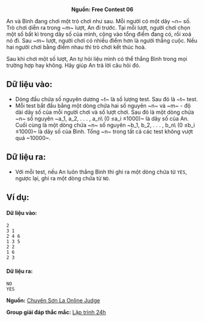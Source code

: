 **<center>Nguồn:  Free Contest 06</center>**

An và Bình đang chơi một trò chơi như sau. Mỗi người có một dãy ~n~ số. Trò chơi diễn ra trong ~m~ lượt, An đi trước. Tại mỗi lượt, người chơi chọn một số bất kì trong dãy số của mình, cộng vào tổng điểm đang có, rồi xoá nó đi. Sau ~m~ lượt, người chơi có nhiều điểm hơn là người thắng cuộc. Nếu hai người chơi bằng điểm nhau thì trò chơi kết thúc hoà.

Sau khi chơi một số lượt, An tự hỏi liệu mình có thể thắng Bình trong mọi trường hợp hay không. Hãy giúp An trả lời câu hỏi đó.

## Dữ liệu vào:
- Dòng đầu chứa số nguyên dương ~t~ là số lượng test. Sau đó là ~t~ test.
- Mỗi test bắt đầu bằng một dòng chứa hai số nguyên ~n~ và ~m~ - độ dài dãy số của mỗi người chơi và số lượt chơi. Sau đó là một dòng chứa ~n~ số nguyên ~a_1, a_2, . . . , a_n\ (0 ≤a_i ≤1000)~ là dãy số của An. Cuối cùng là một dòng chứa ~n~ số nguyên ~b_1, b_2, . . . , b_n\ (0 ≤b_i ≤1000)~ là dãy số của Bình. Tổng ~n~ trong tất cả các test không vượt quá ~10000~.

## Dữ liệu ra:
- Với mỗi test, nếu An luôn thắng Bình thì ghi ra một dòng chứa từ `YES`, ngược lại, ghi ra một dòng chứa từ `NO`.

## Ví dụ:
#### Dữ liệu vào:
```
2
3 1
2 4 6
1 3 5
2 2
1 6
2 3
```

#### Dữ liệu ra:
```
NO
YES
```
**Nguồn:** [Chuyên Sơn La Online Judge](http://csloj.ddns.net/)

**Group giải đáp thắc mắc:** [Lập trình 24h](https://www.facebook.com/groups/1386904321519984)